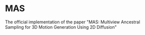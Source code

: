 # MAS
The official implementation of the paper "MAS: Multiview Ancestral Sampling for 3D Motion Generation Using 2D Diffusion"
